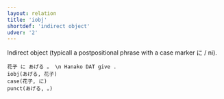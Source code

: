 ```yaml
---
layout: relation
title: 'iobj'
shortdef: 'indirect object'
udver: '2'
---
```


Indirect object (typicall a postpositional phrase with a case marker に / ni).

~~~ sdparse
花子 に あげる 。 \n Hanako DAT give .
iobj(あげる, 花子)
case(花子, に)
punct(あげる, 。)
~~~

<!-- Interlanguage links updated Ne 5. května 2024, 18:21:17 CEST -->

